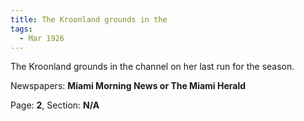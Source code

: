 ```yaml
---  
title: The Kroonland grounds in the  
tags:  
  - Mar 1926  
---  
```

  
The Kroonland grounds in the channel on her last run for the season.  
  
Newspapers: **Miami Morning News or The Miami Herald**  
  
Page: **2**, Section: **N/A** 
